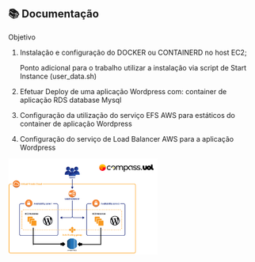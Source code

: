 ## 📚 Documentação

Objetivo

1. Instalação e configuração do
DOCKER ou CONTAINERD no
host EC2;

    Ponto adicional para o trabalho
utilizar a instalação via script de
Start Instance (user_data.sh)

2. Efetuar Deploy de uma aplicação
Wordpress com:
container de aplicação
RDS database Mysql

3. Configuração da utilização do
serviço EFS AWS para estáticos
do container de aplicação
Wordpress

4. Configuração do serviço de Load
Balancer AWS para a aplicação
Wordpress

<img src=https://github.com/wiltonshark/CompassUOL/blob/main/Atividade%2002/Atividade%2002.png width=60% >